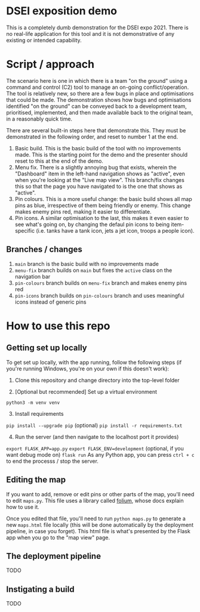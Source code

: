# DSEI exposition demo

This is a completely dumb demonstration for the DSEI expo 2021. There is no real-life application for this tool and it is not demonstrative of any existing or intended capability. 

# Script / approach

The scenario here is one in which there is a team "on the ground" using a command and control (C2) tool to manage an on-going conflict/operation. The tool is relatively new, so there are a few bugs in place and optimisations that could be made. The demonstration shows how bugs and optimisations identified "on the ground" can be conveyed back to a development team, prioritised, implemented, and then made available back to the original team, in a reasonably quick time. 

There are several built-in steps here that demonstrate this. They must be demonstrated in the following order, and reset to number 1 at the end.

1. Basic build. This is the basic build of the tool with no improvements made. This is the starting point for the demo and the presenter should reset to this at the end of the demo.
2. Menu fix. There is a slightly annoying bug that exists, wherein the "Dashboard" item in the left-hand navigation shows as "active", even when you're looking at the "Live map view". This branch/fix changes this so that the page you have navigated to is the one that shows as "active".
3. Pin colours. This is a more useful change: the basic build shows all map pins as blue, irrespective of them being friendly or enemy. This change makes enemy pins red, making it easier to differentiate. 
4. Pin icons. A similar optimisation to the last, this makes it even easier to see what's going on, by changing the defaul pin icons to being item-specific (i.e. tanks have a tank icon, jets a jet icon, troops a people icon).

## Branches / changes

1. `main` branch is the basic build with no improvements made
2. `menu-fix` branch builds on `main` but fixes the `active` class on the navigation bar
3. `pin-colours` branch builds on `menu-fix` branch and makes enemy pins red
4. `pin-icons` branch builds on `pin-colours` branch and uses meaningful icons instead of generic pins

# How to use this repo

## Getting set up locally

To get set up locally, with the app running, follow the following steps (if you're running Windows, you're on your own if this doesn't work):

1. Clone this repository and change directory into the top-level folder

2. [Optional but recommended] Set up a virtual environment

`python3 -m venv venv`

3. Install requirements

`pip install --upgrade pip` (optional)
`pip install -r requirements.txt`

4. Run the server (and then navigate to the localhost port it provides)

`export FLASK_APP=app.py`
`export FLASK_ENV=development` (optional, if you want debug mode on)
`flask run`
As any Python app, you can press `ctrl + c` to end the processs / stop the server.

## Editing the map

If you want to add, remove or edit pins or other parts of the map, you'll need to edit `maps.py`. This file uses a library called [folium](http://python-visualization.github.io/folium/quickstart.html), whose docs explain how to use it. 

Once you edited that file, you'll need to run `python maps.py` to generate a new `maps.html` file locally (this will be done automatically by the deployment pipeline, in case you forget). This html file is what's presented by the Flask app when you go to the "map view" page. 

## The deployment pipeline

TODO

## Instigating a build

TODO
